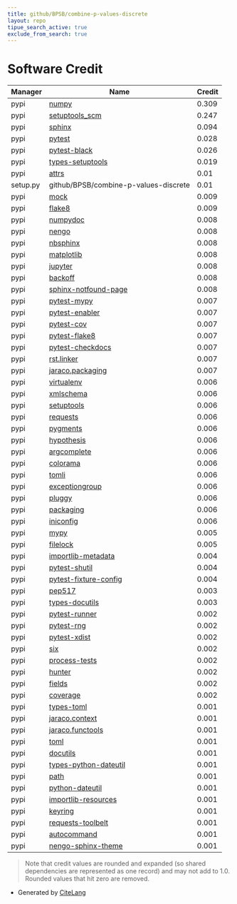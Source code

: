 ```yaml
---
title: github/BPSB/combine-p-values-discrete
layout: repo
tipue_search_active: true
exclude_from_search: true
---
```

# Software Credit

|Manager|Name|Credit|
|-------|----|------|
|pypi|[numpy](https://www.numpy.org)|0.309|
|pypi|[setuptools_scm](https://github.com/pypa/setuptools_scm/)|0.247|
|pypi|[sphinx](https://www.sphinx-doc.org/)|0.094|
|pypi|[pytest](https://docs.pytest.org/en/latest/)|0.028|
|pypi|[pytest-black](https://github.com/shopkeep/pytest-black)|0.026|
|pypi|[types-setuptools](https://github.com/python/typeshed)|0.019|
|pypi|[attrs](https://pypi.org/project/attrs)|0.01|
|setup.py|github/BPSB/combine-p-values-discrete|0.01|
|pypi|[mock](https://pypi.org/project/mock)|0.009|
|pypi|[flake8](https://pypi.org/project/flake8)|0.009|
|pypi|[numpydoc](https://pypi.org/project/numpydoc)|0.008|
|pypi|[nengo](https://pypi.org/project/nengo)|0.008|
|pypi|[nbsphinx](https://pypi.org/project/nbsphinx)|0.008|
|pypi|[matplotlib](https://pypi.org/project/matplotlib)|0.008|
|pypi|[jupyter](https://pypi.org/project/jupyter)|0.008|
|pypi|[backoff](https://pypi.org/project/backoff)|0.008|
|pypi|[sphinx-notfound-page](https://pypi.org/project/sphinx-notfound-page)|0.008|
|pypi|[pytest-mypy](https://github.com/dbader/pytest-mypy)|0.007|
|pypi|[pytest-enabler](https://github.com/jaraco/pytest-enabler)|0.007|
|pypi|[pytest-cov](https://github.com/pytest-dev/pytest-cov)|0.007|
|pypi|[pytest-flake8](https://github.com/tholo/pytest-flake8)|0.007|
|pypi|[pytest-checkdocs](https://github.com/jaraco/pytest-checkdocs)|0.007|
|pypi|[rst.linker](https://github.com/jaraco/rst.linker)|0.007|
|pypi|[jaraco.packaging](https://github.com/jaraco/jaraco.packaging)|0.007|
|pypi|[virtualenv](https://pypi.org/project/virtualenv)|0.006|
|pypi|[xmlschema](https://pypi.org/project/xmlschema)|0.006|
|pypi|[setuptools](https://pypi.org/project/setuptools)|0.006|
|pypi|[requests](https://pypi.org/project/requests)|0.006|
|pypi|[pygments](https://pypi.org/project/pygments)|0.006|
|pypi|[hypothesis](https://pypi.org/project/hypothesis)|0.006|
|pypi|[argcomplete](https://pypi.org/project/argcomplete)|0.006|
|pypi|[colorama](https://pypi.org/project/colorama)|0.006|
|pypi|[tomli](https://pypi.org/project/tomli)|0.006|
|pypi|[exceptiongroup](https://pypi.org/project/exceptiongroup)|0.006|
|pypi|[pluggy](https://pypi.org/project/pluggy)|0.006|
|pypi|[packaging](https://pypi.org/project/packaging)|0.006|
|pypi|[iniconfig](https://pypi.org/project/iniconfig)|0.006|
|pypi|[mypy](https://pypi.org/project/mypy)|0.005|
|pypi|[filelock](https://pypi.org/project/filelock)|0.005|
|pypi|[importlib-metadata](https://pypi.org/project/importlib-metadata)|0.004|
|pypi|[pytest-shutil](https://pypi.org/project/pytest-shutil)|0.004|
|pypi|[pytest-fixture-config](https://pypi.org/project/pytest-fixture-config)|0.004|
|pypi|[pep517](https://pypi.org/project/pep517)|0.003|
|pypi|[types-docutils](https://pypi.org/project/types-docutils)|0.003|
|pypi|[pytest-runner](https://github.com/pytest-dev/pytest-runner/)|0.002|
|pypi|[pytest-rng](https://www.nengo.ai/pytest-rng)|0.002|
|pypi|[pytest-xdist](https://pypi.org/project/pytest-xdist)|0.002|
|pypi|[six](https://pypi.org/project/six)|0.002|
|pypi|[process-tests](https://pypi.org/project/process-tests)|0.002|
|pypi|[hunter](https://pypi.org/project/hunter)|0.002|
|pypi|[fields](https://pypi.org/project/fields)|0.002|
|pypi|[coverage](https://pypi.org/project/coverage)|0.002|
|pypi|[types-toml](https://pypi.org/project/types-toml)|0.001|
|pypi|[jaraco.context](https://pypi.org/project/jaraco.context)|0.001|
|pypi|[jaraco.functools](https://pypi.org/project/jaraco.functools)|0.001|
|pypi|[toml](https://pypi.org/project/toml)|0.001|
|pypi|[docutils](https://pypi.org/project/docutils)|0.001|
|pypi|[types-python-dateutil](https://pypi.org/project/types-python-dateutil)|0.001|
|pypi|[path](https://pypi.org/project/path)|0.001|
|pypi|[python-dateutil](https://pypi.org/project/python-dateutil)|0.001|
|pypi|[importlib-resources](https://pypi.org/project/importlib-resources)|0.001|
|pypi|[keyring](https://pypi.org/project/keyring)|0.001|
|pypi|[requests-toolbelt](https://pypi.org/project/requests-toolbelt)|0.001|
|pypi|[autocommand](https://pypi.org/project/autocommand)|0.001|
|pypi|[nengo-sphinx-theme](https://www.nengo.ai/nengo-sphinx-theme)|0.001|


> Note that credit values are rounded and expanded (so shared dependencies are represented as one record) and may not add to 1.0. Rounded values that hit zero are removed.


- Generated by [CiteLang](https://github.com/vsoch/citelang)
